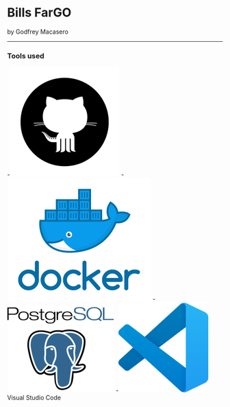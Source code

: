 # Bills FarGO

by Godfrey Macasero

---

### Tools used

-![Image](assets/github.png)
-![Image](assets/docker.png)
-![Image](assets/postgresql.png)
-![Image](assets/vscode.png) Visual Studio Code
